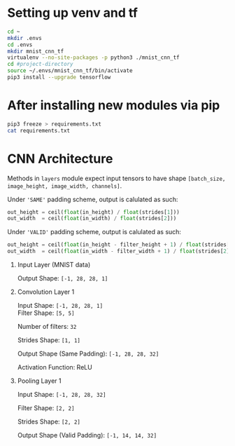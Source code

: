 # Setting up venv and tf

```bash
cd ~
mkdir .envs
cd .envs
mkdir mnist_cnn_tf
virtualenv --no-site-packages -p python3 ./mnist_cnn_tf
cd #project-directory
source ~/.envs/mnist_cnn_tf/bin/activate
pip3 install --upgrade tensorflow
```

# After installing new modules via pip
```bash
pip3 freeze > requirements.txt
cat requirements.txt
```

# CNN Architecture

Methods in `layers` module expect input tensors to have shape `[batch_size, image_height, image_width, channels]`.

Under `'SAME'` padding scheme, output is calulated as such:
```python
out_height = ceil(float(in_height) / float(strides[1]))
out_width  = ceil(float(in_width) / float(strides[2]))
```

Under `'VALID'` padding scheme, output is calulated as such:
```python
out_height = ceil(float(in_height - filter_height + 1) / float(strides[1]))
out_width  = ceil(float(in_width - filter_width + 1) / float(strides[2]))
```

1. Input Layer (MNIST data)

    Output Shape: `[-1, 28, 28, 1]`

2. Convolution Layer 1

    Input Shape: `[-1, 28, 28, 1]`  
    Filter Shape: `[5, 5]`

    Number of filters: `32`

    Strides Shape: `[1, 1]`

    Output Shape (Same Padding): `[-1, 28, 28, 32]`

    Activation Function: ReLU

3. Pooling Layer 1

    Input Shape: `[-1, 28, 28, 32]`

    Filter Shape: `[2, 2]`

    Strides Shape: `[2, 2]`

    Output Shape (Valid Padding): `[-1, 14, 14, 32]`
